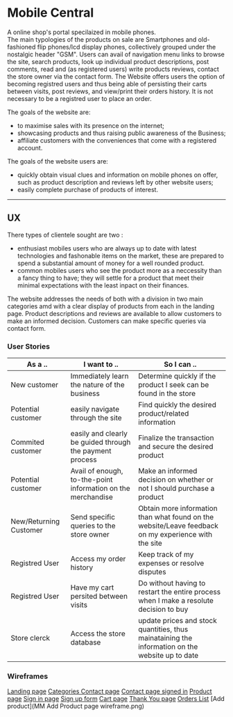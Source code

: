 
# Mobile Central

A online shop's portal specilaized in mobile phones.  
The main typologies of the products on sale are Smartphones and old-fashioned flip phones/lcd display phones, collectively grouped under the nostalgic header "GSM".
Users can avail of navigation menu links to browse the site, search products, look up individual product descriptions, post comments, read and (as registered users) write products reviews, contact the store owner via the contact form.
The Website offers users the option of becoming registred users and thus being able of persisting their carts between visits, post reviews, and view/print their orders history.
It is not necessary to be a registred user to place an order.

The goals of the website are:
* to maximise sales with its presence on the internet; 
* showcasing products and thus raising public awareness of the Business;
* affiliate customers with the conveniences that come with a registered account. 

The goals of the website users are:
* quickly obtain visual clues and information on mobile phones on offer, such as product description and reviews left by other website users;
* easily complete purchase of products of interest.

---


## UX

There types of clientele sought are two : 

* enthusiast mobiles users who are always up to date with latest technologies and fashonable items on the market, these are prepared to spend a substantial amount of money for a well rounded product.
* common mobiles users who see the product more as a neccessity than a fancy thing to have; they will settle for a product that meet their minimal expectations with the least inpact on their finances. 

The website addresses the needs of both with a division in two main categories amd with a clear display of products from each in the landing page. Product descriptions and reviews are available to allow customers to make an informed decision. 
Customers can make specific queries via contact form.

### User Stories

As a .. | I want to .. | So I can ..
 --- | --- | --- 
New customer | Immediately learn the nature of the business | Determine quickly if the product I seek can be found in the store
Potential customer | easily navigate through the site | Find quickly the desired product/related information
Commited customer | easily and clearly be guided through the payment process | Finalize the transaction and secure the desired product
Potential customer | Avail of enough, to-the-point information on the merchandise | Make an informed decision on whether or not I should purchase a product
New/Returning Customer | Send specific queries to the store owner | Obtain more information than what found on the website/Leave feedback on my experience with the site
Registred User | Access my order history | Keep track of my expenses or resolve disputes
Registred User | Have my cart persited between visits | Do without having to restart the entire process when I make a resolute decision to buy
Store clerck | Access the store database | update prices and stock quantities, thus mainataining the information on the website up to date

### Wireframes

[Landing page](https://mmmp4.s3-eu-west-1.amazonaws.com/mmmp4Wireframes/MM+Landing+page+wireframe.png)
[ Categories ](https://mmmp4.s3-eu-west-1.amazonaws.com/mmmp4Wireframes/MM+Categories+page.png)
[Contact page](https://mmmp4.s3-eu-west-1.amazonaws.com/mmmp4Wireframes/MM+Contact+page+wireframe.png)
[Contact page signed in](https://mmmp4.s3-eu-west-1.amazonaws.com/mmmp4Wireframes/MM+Contact+page+Signed+In+wireframe.png)
[Product page](https://mmmp4.s3-eu-west-1.amazonaws.com/mmmp4Wireframes/MM+product+page+wireframe.png)
[Sign in page](https://mmmp4.s3-eu-west-1.amazonaws.com/mmmp4Wireframes/MM+Sign+In+page+wireframe.png)
[Sign up form](https://mmmp4.s3-eu-west-1.amazonaws.com/mmmp4Wireframes/MM+Sign+Up+page+wireframe.png)
[Cart page](https://mmmp4.s3-eu-west-1.amazonaws.com/mmmp4Wireframes/MM+cart+page+wireframe.png)
[Thank You page](https://mmmp4.s3-eu-west-1.amazonaws.com/mmmp4Wireframes/MM+thank+you+page+wireframe.png)
[Orders List](https://mmmp4.s3-eu-west-1.amazonaws.com/mmmp4Wireframes/MM+Ordres+List+wireframe.png)
[Add product](MM Add Product page wireframe.png)

